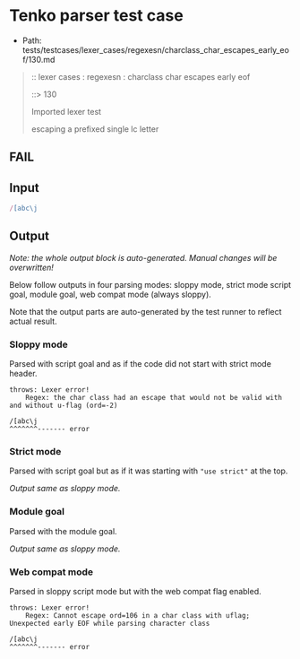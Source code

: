 # Tenko parser test case

- Path: tests/testcases/lexer_cases/regexesn/charclass_char_escapes_early_eof/130.md

> :: lexer cases : regexesn : charclass char escapes early eof
>
> ::> 130
>
> Imported lexer test
>
> escaping a prefixed single lc letter

## FAIL

## Input

`````js
/[abc\j
`````

## Output

_Note: the whole output block is auto-generated. Manual changes will be overwritten!_

Below follow outputs in four parsing modes: sloppy mode, strict mode script goal, module goal, web compat mode (always sloppy).

Note that the output parts are auto-generated by the test runner to reflect actual result.

### Sloppy mode

Parsed with script goal and as if the code did not start with strict mode header.

`````
throws: Lexer error!
    Regex: the char class had an escape that would not be valid with and without u-flag (ord=-2)

/[abc\j
^^^^^^^------- error
`````

### Strict mode

Parsed with script goal but as if it was starting with `"use strict"` at the top.

_Output same as sloppy mode._

### Module goal

Parsed with the module goal.

_Output same as sloppy mode._

### Web compat mode

Parsed in sloppy script mode but with the web compat flag enabled.

`````
throws: Lexer error!
    Regex: Cannot escape ord=106 in a char class with uflag; Unexpected early EOF while parsing character class

/[abc\j
^^^^^^^------- error
`````

